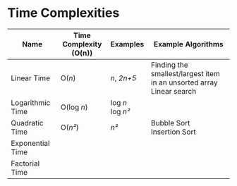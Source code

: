 # Time Complexities

| Name             | Time Complexity<br>(O(n)) | Examples             | Example Algorithms                                                       |
| ---------------- | ------------------------- | -------------------- | ------------------------------------------------------------------------ |
| Linear Time      | O(_n_)                    | _n_, _2n+5_          | Finding the smallest/largest item in an unsorted array<br> Linear search |
| Logarithmic Time | O(log _n_)                | log _n_<br> log _n²_ |                                                                          |
| Quadratic Time   | O(_n²_)                   | _n²_                 | Bubble Sort<br>Insertion Sort                                            |
| Exponential Time |                           |                      |                                                                          |
| Factorial Time   |                           |                      |                                                                          |
